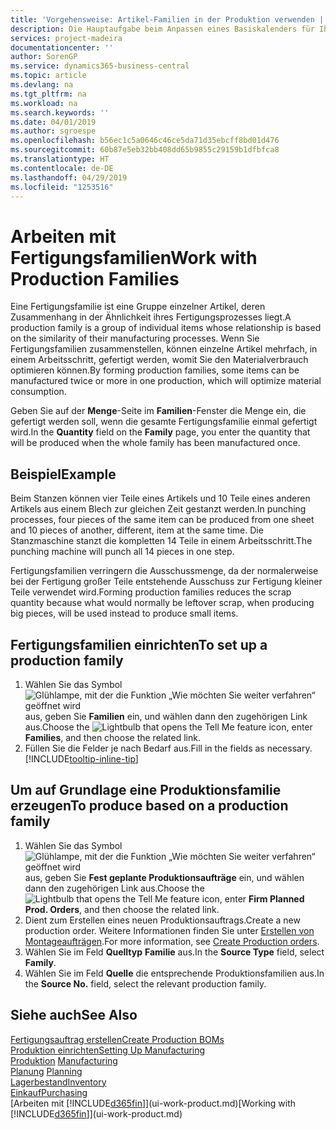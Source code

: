 ```yaml
---
title: 'Vorgehensweise: Artikel-Familien in der Produktion verwenden | Microsoft Docs'
description: Die Hauptaufgabe beim Anpassen eines Basiskalenders für Ihre Firma oder einen Ihrer Geschäftspartner ist, alle Änderungen am Status der Daten als freie Tage oder Arbeitstage einzugeben.
services: project-madeira
documentationcenter: ''
author: SorenGP
ms.service: dynamics365-business-central
ms.topic: article
ms.devlang: na
ms.tgt_pltfrm: na
ms.workload: na
ms.search.keywords: ''
ms.date: 04/01/2019
ms.author: sgroespe
ms.openlocfilehash: b56ec1c5a0646c46ce5da71d35ebcff8bd01d476
ms.sourcegitcommit: 60b87e5eb32bb408dd65b9855c29159b1dfbfca8
ms.translationtype: HT
ms.contentlocale: de-DE
ms.lasthandoff: 04/29/2019
ms.locfileid: "1253516"
---
```

# <a name="work-with-production-families"></a><span data-ttu-id="cf7ff-103">Arbeiten mit Fertigungsfamilien</span><span class="sxs-lookup"><span data-stu-id="cf7ff-103">Work with Production Families</span></span>
<span data-ttu-id="cf7ff-104">Eine Fertigungsfamilie ist eine Gruppe einzelner Artikel, deren Zusammenhang in der Ähnlichkeit ihres Fertigungsprozesses liegt.</span><span class="sxs-lookup"><span data-stu-id="cf7ff-104">A production family is a group of individual items whose relationship is based on the similarity of their manufacturing processes.</span></span> <span data-ttu-id="cf7ff-105">Wenn Sie Fertigungsfamilien zusammenstellen, können einzelne Artikel mehrfach, in einem Arbeitsschritt, gefertigt werden, womit Sie den Materialverbrauch optimieren können.</span><span class="sxs-lookup"><span data-stu-id="cf7ff-105">By forming production families, some items can be manufactured twice or more in one production, which will optimize material consumption.</span></span>

<span data-ttu-id="cf7ff-106">Geben Sie auf der **Menge**-Seite im **Familien**-Fenster die Menge ein, die gefertigt werden soll, wenn die gesamte Fertigungsfamilie einmal gefertigt wird.</span><span class="sxs-lookup"><span data-stu-id="cf7ff-106">In the **Quantity** field on the **Family** page, you enter the quantity that will be produced when the whole family has been manufactured once.</span></span>

## <a name="example"></a><span data-ttu-id="cf7ff-107">Beispiel</span><span class="sxs-lookup"><span data-stu-id="cf7ff-107">Example</span></span>
<span data-ttu-id="cf7ff-108">Beim Stanzen können vier Teile eines Artikels und 10 Teile eines anderen Artikels aus einem Blech zur gleichen Zeit gestanzt werden.</span><span class="sxs-lookup"><span data-stu-id="cf7ff-108">In punching processes, four pieces of the same item can be produced from one sheet and 10 pieces of another, different, item at the same time.</span></span> <span data-ttu-id="cf7ff-109">Die Stanzmaschine stanzt die kompletten 14 Teile in einem Arbeitsschritt.</span><span class="sxs-lookup"><span data-stu-id="cf7ff-109">The punching machine will punch all 14 pieces in one step.</span></span>

<span data-ttu-id="cf7ff-110">Fertigungsfamilien verringern die Ausschussmenge, da der normalerweise bei der Fertigung großer Teile entstehende Ausschuss zur Fertigung kleiner Teile verwendet wird.</span><span class="sxs-lookup"><span data-stu-id="cf7ff-110">Forming production families reduces the scrap quantity because what would normally be leftover scrap, when producing big pieces, will be used instead to produce small items.</span></span>

## <a name="to-set-up-a-production-family"></a><span data-ttu-id="cf7ff-111">Fertigungsfamilien einrichten</span><span class="sxs-lookup"><span data-stu-id="cf7ff-111">To set up a production family</span></span>
1. <span data-ttu-id="cf7ff-112">Wählen Sie das Symbol ![Glühlampe, mit der die Funktion „Wie möchten Sie weiter verfahren“ geöffnet wird](media/ui-search/search_small.png "Wie möchten Sie weiter verfahren?") aus, geben Sie **Familien** ein, und wählen dann den zugehörigen Link aus.</span><span class="sxs-lookup"><span data-stu-id="cf7ff-112">Choose the ![Lightbulb that opens the Tell Me feature](media/ui-search/search_small.png "Tell me what you want to do") icon, enter **Families**, and then choose the related link.</span></span>
2. <span data-ttu-id="cf7ff-113">Füllen Sie die Felder je nach Bedarf aus.</span><span class="sxs-lookup"><span data-stu-id="cf7ff-113">Fill in the fields as necessary.</span></span> [!INCLUDE[tooltip-inline-tip](includes/tooltip-inline-tip_md.md)]

## <a name="to-produce-based-on-a-production-family"></a><span data-ttu-id="cf7ff-114">Um auf Grundlage eine Produktionsfamilie erzeugen</span><span class="sxs-lookup"><span data-stu-id="cf7ff-114">To produce based on a production family</span></span>
1. <span data-ttu-id="cf7ff-115">Wählen Sie das Symbol ![Glühlampe, mit der die Funktion „Wie möchten Sie weiter verfahren“ geöffnet wird](media/ui-search/search_small.png "Wie möchten Sie weiter verfahren?") aus, geben Sie **Fest geplante Produktionsaufträge** ein, und wählen dann den zugehörigen Link aus.</span><span class="sxs-lookup"><span data-stu-id="cf7ff-115">Choose the ![Lightbulb that opens the Tell Me feature](media/ui-search/search_small.png "Tell me what you want to do") icon, enter **Firm Planned Prod. Orders**, and then choose the related link.</span></span>
2. <span data-ttu-id="cf7ff-116">Dient zum Erstellen eines neuen Produktionsauftrags.</span><span class="sxs-lookup"><span data-stu-id="cf7ff-116">Create a new production order.</span></span> <span data-ttu-id="cf7ff-117">Weitere Informationen finden Sie unter [Erstellen von Montageaufträgen](production-how-to-create-production-orders.md).</span><span class="sxs-lookup"><span data-stu-id="cf7ff-117">For more information, see [Create Production orders](production-how-to-create-production-orders.md).</span></span>
3. <span data-ttu-id="cf7ff-118">Wählen Sie im Feld **Quelltyp** **Familie** aus.</span><span class="sxs-lookup"><span data-stu-id="cf7ff-118">In the **Source Type** field, select **Family**.</span></span>  
4. <span data-ttu-id="cf7ff-119">Wählen Sie im Feld **Quelle** die entsprechende Produktionsfamilien aus.</span><span class="sxs-lookup"><span data-stu-id="cf7ff-119">In the **Source No.** field, select the relevant production family.</span></span>

## <a name="see-also"></a><span data-ttu-id="cf7ff-120">Siehe auch</span><span class="sxs-lookup"><span data-stu-id="cf7ff-120">See Also</span></span>
[<span data-ttu-id="cf7ff-121">Fertigungsauftrag erstellen</span><span class="sxs-lookup"><span data-stu-id="cf7ff-121">Create Production BOMs</span></span>](production-how-to-create-production-boms.md)  
[<span data-ttu-id="cf7ff-122">Produktion einrichten</span><span class="sxs-lookup"><span data-stu-id="cf7ff-122">Setting Up Manufacturing</span></span>](production-configure-production-processes.md)  
<span data-ttu-id="cf7ff-123">[Produktion](production-manage-manufacturing.md)  </span><span class="sxs-lookup"><span data-stu-id="cf7ff-123">[Manufacturing](production-manage-manufacturing.md)  </span></span>  
<span data-ttu-id="cf7ff-124">[Planung](production-planning.md) </span><span class="sxs-lookup"><span data-stu-id="cf7ff-124">[Planning](production-planning.md) </span></span>  
[<span data-ttu-id="cf7ff-125">Lagerbestand</span><span class="sxs-lookup"><span data-stu-id="cf7ff-125">Inventory</span></span>](inventory-manage-inventory.md)  
[<span data-ttu-id="cf7ff-126">Einkauf</span><span class="sxs-lookup"><span data-stu-id="cf7ff-126">Purchasing</span></span>](purchasing-manage-purchasing.md)  
<span data-ttu-id="cf7ff-127">[Arbeiten mit [!INCLUDE[d365fin](includes/d365fin_md.md)]](ui-work-product.md)</span><span class="sxs-lookup"><span data-stu-id="cf7ff-127">[Working with [!INCLUDE[d365fin](includes/d365fin_md.md)]](ui-work-product.md)</span></span>
